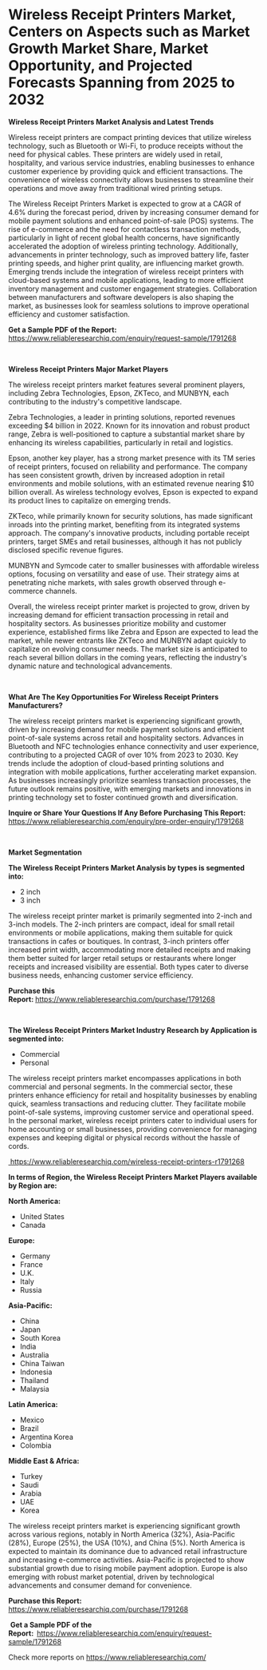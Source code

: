 <p><h1>Wireless Receipt Printers Market, Centers on Aspects such as Market Growth Market Share, Market Opportunity, and Projected Forecasts Spanning from 2025 to 2032</h1></p><p><strong>Wireless Receipt Printers Market Analysis and Latest Trends</strong></p>
<p><p>Wireless receipt printers are compact printing devices that utilize wireless technology, such as Bluetooth or Wi-Fi, to produce receipts without the need for physical cables. These printers are widely used in retail, hospitality, and various service industries, enabling businesses to enhance customer experience by providing quick and efficient transactions. The convenience of wireless connectivity allows businesses to streamline their operations and move away from traditional wired printing setups.</p><p>The Wireless Receipt Printers Market is expected to grow at a CAGR of 4.6% during the forecast period, driven by increasing consumer demand for mobile payment solutions and enhanced point-of-sale (POS) systems. The rise of e-commerce and the need for contactless transaction methods, particularly in light of recent global health concerns, have significantly accelerated the adoption of wireless printing technology. Additionally, advancements in printer technology, such as improved battery life, faster printing speeds, and higher print quality, are influencing market growth. Emerging trends include the integration of wireless receipt printers with cloud-based systems and mobile applications, leading to more efficient inventory management and customer engagement strategies. Collaboration between manufacturers and software developers is also shaping the market, as businesses look for seamless solutions to improve operational efficiency and customer satisfaction.</p></p>
<p><strong>Get a Sample PDF of the Report:&nbsp;</strong> <a href="https://www.reliableresearchiq.com/enquiry/request-sample/1791268?utm_campaign=2232&utm_medium=2&utm_source=Github&utm_content=ia&utm_term=18022025&utm_id=wireless-receipt-printers">https://www.reliableresearchiq.com/enquiry/request-sample/1791268</a></p>
<p>&nbsp;</p>
<p><strong>Wireless Receipt Printers Major Market Players</strong></p>
<p><p>The wireless receipt printers market features several prominent players, including Zebra Technologies, Epson, ZKTeco, and MUNBYN, each contributing to the industry's competitive landscape. </p><p>Zebra Technologies, a leader in printing solutions, reported revenues exceeding $4 billion in 2022. Known for its innovation and robust product range, Zebra is well-positioned to capture a substantial market share by enhancing its wireless capabilities, particularly in retail and logistics.</p><p>Epson, another key player, has a strong market presence with its TM series of receipt printers, focused on reliability and performance. The company has seen consistent growth, driven by increased adoption in retail environments and mobile solutions, with an estimated revenue nearing $10 billion overall. As wireless technology evolves, Epson is expected to expand its product lines to capitalize on emerging trends.</p><p>ZKTeco, while primarily known for security solutions, has made significant inroads into the printing market, benefiting from its integrated systems approach. The company's innovative products, including portable receipt printers, target SMEs and retail businesses, although it has not publicly disclosed specific revenue figures.</p><p>MUNBYN and Symcode cater to smaller businesses with affordable wireless options, focusing on versatility and ease of use. Their strategy aims at penetrating niche markets, with sales growth observed through e-commerce channels.</p><p>Overall, the wireless receipt printer market is projected to grow, driven by increasing demand for efficient transaction processing in retail and hospitality sectors. As businesses prioritize mobility and customer experience, established firms like Zebra and Epson are expected to lead the market, while newer entrants like ZKTeco and MUNBYN adapt quickly to capitalize on evolving consumer needs. The market size is anticipated to reach several billion dollars in the coming years, reflecting the industry's dynamic nature and technological advancements.</p></p>
<p>&nbsp;</p>
<p><strong>What Are The Key Opportunities For Wireless Receipt Printers Manufacturers?</strong></p>
<p><p>The wireless receipt printers market is experiencing significant growth, driven by increasing demand for mobile payment solutions and efficient point-of-sale systems across retail and hospitality sectors. Advances in Bluetooth and NFC technologies enhance connectivity and user experience, contributing to a projected CAGR of over 10% from 2023 to 2030. Key trends include the adoption of cloud-based printing solutions and integration with mobile applications, further accelerating market expansion. As businesses increasingly prioritize seamless transaction processes, the future outlook remains positive, with emerging markets and innovations in printing technology set to foster continued growth and diversification.</p></p>
<p><strong>Inquire or Share Your Questions If Any Before Purchasing This Report:</strong> <a href="https://www.reliableresearchiq.com/enquiry/pre-order-enquiry/1791268?utm_campaign=2232&utm_medium=2&utm_source=Github&utm_content=ia&utm_term=18022025&utm_id=wireless-receipt-printers">https://www.reliableresearchiq.com/enquiry/pre-order-enquiry/1791268</a></p>
<p>&nbsp;</p>
<p><strong>Market Segmentation</strong></p>
<p><strong>The Wireless Receipt Printers Market Analysis by types is segmented into:</strong></p>
<p><ul><li>2 inch</li><li>3 inch</li></ul></p>
<p><p>The wireless receipt printer market is primarily segmented into 2-inch and 3-inch models. The 2-inch printers are compact, ideal for small retail environments or mobile applications, making them suitable for quick transactions in cafes or boutiques. In contrast, 3-inch printers offer increased print width, accommodating more detailed receipts and making them better suited for larger retail setups or restaurants where longer receipts and increased visibility are essential. Both types cater to diverse business needs, enhancing customer service efficiency.</p></p>
<p><strong>Purchase this Report:&nbsp;</strong><a href="https://www.reliableresearchiq.com/purchase/1791268?utm_campaign=2232&utm_medium=2&utm_source=Github&utm_content=ia&utm_term=18022025&utm_id=wireless-receipt-printers">https://www.reliableresearchiq.com/purchase/1791268</a></p>
<p>&nbsp;</p>
<p><strong>The Wireless Receipt Printers Market Industry Research by Application is segmented into:</strong></p>
<p><ul><li>Commercial</li><li>Personal</li></ul></p>
<p><p>The wireless receipt printers market encompasses applications in both commercial and personal segments. In the commercial sector, these printers enhance efficiency for retail and hospitality businesses by enabling quick, seamless transactions and reducing clutter. They facilitate mobile point-of-sale systems, improving customer service and operational speed. In the personal market, wireless receipt printers cater to individual users for home accounting or small businesses, providing convenience for managing expenses and keeping digital or physical records without the hassle of cords.</p></p>
<p><a href="https://www.reliableresearchiq.com/wireless-receipt-printers-r1791268?utm_campaign=2232&utm_medium=2&utm_source=Github&utm_content=ia&utm_term=18022025&utm_id=wireless-receipt-printers">&nbsp;https://www.reliableresearchiq.com/wireless-receipt-printers-r1791268</a></p>
<p><strong>In terms of Region, the Wireless Receipt Printers Market Players available by Region are:</strong></p>
<p>
    <p> <strong> North America: </strong>
        <ul>
            <li>United States</li>
            <li>Canada</li>
        </ul>
        </p> 
    <p> <strong> Europe: </strong>
        <ul>
            <li>Germany</li>
            <li>France</li>
            <li>U.K.</li>
            <li>Italy</li>
            <li>Russia</li>
        </ul>
        </p> 
    <p> <strong> Asia-Pacific: </strong>
        <ul>
            <li>China</li>
            <li>Japan</li>
            <li>South Korea</li>
            <li>India</li>
            <li>Australia</li>
            <li>China Taiwan</li>
            <li>Indonesia</li>
            <li>Thailand</li>
            <li>Malaysia</li>
        </ul>
        </p> 
    <p> <strong> Latin America: </strong>
        <ul>
            <li>Mexico</li>
            <li>Brazil</li>
            <li>Argentina Korea</li>
            <li>Colombia</li>
        </ul>
        </p> 
    <p> <strong> Middle East & Africa: </strong>
        <ul>
            <li>Turkey</li>
            <li>Saudi</li>
            <li>Arabia</li>
            <li>UAE</li>
            <li>Korea</li>
        </ul>
    </p>
    </p>
<p><p>The wireless receipt printers market is experiencing significant growth across various regions, notably in North America (32%), Asia-Pacific (28%), Europe (25%), the USA (10%), and China (5%). North America is expected to maintain its dominance due to advanced retail infrastructure and increasing e-commerce activities. Asia-Pacific is projected to show substantial growth due to rising mobile payment adoption. Europe is also emerging with robust market potential, driven by technological advancements and consumer demand for convenience.</p></p>
<p><strong>Purchase this Report: </strong><a href="https://www.reliableresearchiq.com/purchase/1791268?utm_campaign=2232&utm_medium=2&utm_source=Github&utm_content=ia&utm_term=18022025&utm_id=wireless-receipt-printers">https://www.reliableresearchiq.com/purchase/1791268</a></p>
<p>&nbsp;<strong>Get a Sample PDF of the Report:&nbsp;&nbsp;</strong><a href="https://www.reliableresearchiq.com/enquiry/request-sample/1791268?utm_campaign=2232&utm_medium=2&utm_source=Github&utm_content=ia&utm_term=18022025&utm_id=wireless-receipt-printers">https://www.reliableresearchiq.com/enquiry/request-sample/1791268</a></p>
<p><strong></strong></p>
<p>Check more reports on <a href="https://www.reliableresearchiq.com/?utm_campaign=2232&utm_medium=2&utm_source=Github&utm_content=ia&utm_term=18022025&utm_id=wireless-receipt-printers">https://www.reliableresearchiq.com/</a></p>